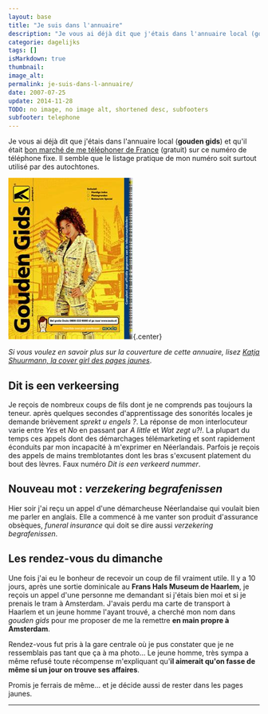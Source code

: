 ```yaml
---
layout: base
title: "Je suis dans l'annuaire"
description: "Je vous ai déjà dit que j'étais dans l'annuaire local (gouden gids) et qu'il était bon marché de me téléphoner de France (gratuit) sur ce numéro de tél"
categorie: dagelijks
tags: []
isMarkdown: true
thumbnail: 
image_alt: 
permalink: je-suis-dans-l-annuaire/
date: 2007-07-25
update: 2014-11-28
TODO: no image, no image alt, shortened desc, subfooters
subfooter: telephone
---
```


Je vous ai déjà dit que j'étais dans l'annuaire local (**gouden gids**) et qu'il était [bon marché de me téléphoner de France](/appellez-moi-gratuitement) (gratuit) sur ce numéro de téléphone fixe. Il semble que le listage pratique de mon numéro soit surtout utilisé par des autochtones.

![katja-shuurmann-gouden-gids-2005.jpg](katja-shuurmann-gouden-gids-2005.jpg){.center}

*Si vous voulez en savoir plus sur la couverture de cette annuaire, lisez [Katja Shuurmann, la cover girl des pages jaunes](/Katja-Shuurmann-cover-girl-pages-jaunes)*.

## Dit is een verkeersing
Je reçois de nombreux coups de fils dont je ne comprends pas toujours la teneur. après quelques secondes d'apprentissage des sonorités locales je demande brièvement *sprekt u engels ?*. La réponse de mon interlocuteur varie entre *Yes* et *No* en passant par *A little* et *Wat zegt u?!*. La plupart du temps ces appels dont des démarchages télémarketing et sont rapidement éconduits par mon incapacité à m'exprimer en Néerlandais. Parfois je reçois des appels de mains tremblotantes dont les bras s'excusent platement du bout des lèvres. Faux numéro *Dit is een verkeerd nummer*.

## Nouveau mot : *verzekering begrafenissen*
Hier soir j'ai reçu un appel d'une démarcheuse Néerlandaise qui voulait bien me parler en anglais. Elle a commencé à me vanter son produit d'assurance obsèques, *funeral insurance* qui doit se dire aussi *verzekering begrafenissen*.

## Les rendez-vous du dimanche
Une fois j'ai eu le bonheur de recevoir un coup de fil vraiment utile. Il y a 10 jours, après une sortie dominicale au **Frans Hals Museum de Haarlem**, je reçois un appel d'une personne me demandant si j'étais bien moi et si je prenais le tram à Amsterdam. J'avais perdu ma carte de transport à Haarlem et un jeune homme l'ayant trouvé, a cherché mon nom dans *gouden gids* pour me proposer de me la remettre **en main propre à Amsterdam**. 

Rendez-vous fut pris à la gare centrale où je pus constater que je ne ressemblais pas tant que ça à ma photo... Le jeune homme, très sympa a même refusé toute récompense m'expliquant qu'**il aimerait qu'on fasse de même si un jour on trouve ses affaires**.

Promis je ferrais de même... et je décide aussi de rester dans les pages jaunes.

---